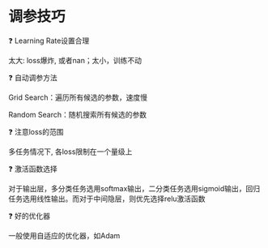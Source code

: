 # 调参技巧

❓  Learning Rate设置合理

太大: loss爆炸, 或者nan；太小，训练不动


❓ 自动调参方法

Grid Search：遍历所有候选的参数，速度慢

Random Search：随机搜索所有候选的参数


❓ 注意loss的范围

多任务情况下, 各loss限制在一个量级上


❓ 激活函数选择

对于输出层，多分类任务选用softmax输出，二分类任务选用sigmoid输出，回归任务选用线性输出。而对于中间隐层，则优先选择relu激活函数


❓ 好的优化器

一般使用自适应的优化器，如Adam

